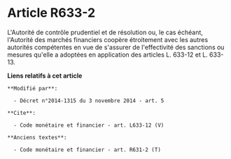 # Article R633-2

L'Autorité de contrôle prudentiel et de résolution ou, le cas échéant, l'Autorité des marchés financiers coopère étroitement
avec les autres autorités compétentes en vue de s'assurer de l'effectivité des sanctions ou mesures qu'elle a adoptées en
application des articles L. 633-12 et L. 633-13.

**Liens relatifs à cet article**

	**Modifié par**:

	  - Décret n°2014-1315 du 3 novembre 2014 - art. 5

	**Cite**:

	  - Code monétaire et financier - art. L633-12 (V)

	**Anciens textes**:

	  - Code monétaire et financier - art. R631-2 (T)
